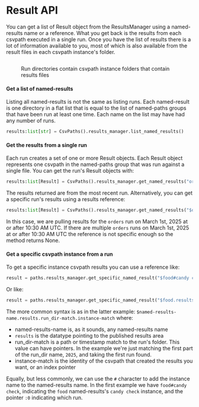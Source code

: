 # Result API

You can get a list of Result object from the ResultsManager using a named-results name or a reference. What you get back is the results from each csvpath executed in a single run. Once you have the list of results there is a lot of information available to you, most of which is also available from the result files in each csvpath instance's folder.&#x20;

<figure><img src="../../../../../.gitbook/assets/Screenshot 2025-03-29 at 11.04.54 PM.png" alt=""><figcaption><p>Run directories contain csvpath instance folders that contain results files</p></figcaption></figure>

#### Get a list of named-results

Listing all named-results is not the same as listing runs. Each named-result is one directory in a flat list that is equal to the list of named-paths groups that have been run at least one time. Each name on the list may have had any number of runs.

```python
results:list[str] = CsvPaths().results_manager.list_named_results()
```

#### Get the results from a single run

Each run creates a set of one or more Result objects. Each Result object represents one csvpath in the named-paths group that was run against a single file. You can get the run's Result objects with:&#x20;

```python
results:list[Result] = CsvPaths().results_manager.get_named_results("orders")
```

The results returned are from the most recent run. Alternatively, you can get a specific run's results using a results reference:

```python
results:list[Result] = CsvPaths().results_manager.get_named_results("$orders.results.2025-03-01_10:3")")
```

In this case, we are pulling results for the `orders` run on March 1st, 2025 at or after 10:30 AM UTC.  If there are multiple `orders` runs on March 1st, 2025 at or after 10:30 AM UTC the reference is not specific enough so the method returns None.

#### Get a specific csvpath instance from a run

To get a specific instance csvpath results you can use a reference like:

```python
result = paths.results_manager.get_specific_named_result("$food#candy check.results.:0")
```

Or like:&#x20;

```python
result = paths.results_manager.get_specific_named_result("$food.results.2025.candy check")
```

The more common syntax is as in the latter example: `$named-results-name.results.run_dir-match.instance-match` where:

* named-results-name is, as it sounds, any named-results name
* `results` is the datatype pointing to the published results area
* run\_dir-match is a path or timestamp match to the run's folder. This value can have pointers. In the example we're just matching the first part of the run\_dir name, `2025`, and taking the first run found.
* instance-match is the identity of the csvpath that created the results you want, or an index pointer

Equally, but less commonly, we can use the `#` character to add the instance name to the named-results name. In the first example we have `food#candy check`, indicating the `food` named-results's `candy check` instance, and the pointer `:0` indicating which run.



